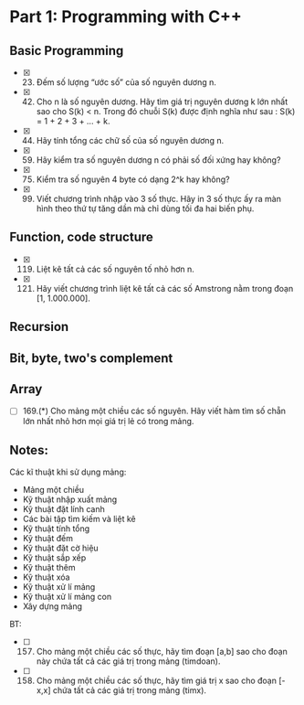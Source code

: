 # Part 1: Programming with C++

## Basic Programming

- [x] 23. Đếm số lượng “ước số” của số nguyên dương n.
- [x] 42. Cho n là số nguyên dương. Hãy tìm giá trị nguyên dương k lớn nhất sao  cho S(k) < n. 
Trong đó chuỗi S(k) được định nghĩa như sau : S(k) = 1 + 2 + 3 + ... + k.
- [x] 44. Hãy tính tổng các chữ số của số nguyên dương n.
- [x] 59. Hãy kiểm tra số nguyên dương n có phải số đối xứng hay không?
- [x] 75. Kiểm tra số nguyên 4 byte có dạng 2^k hay không?
- [x] 99. Viết chương trình nhập vào 3 số thực. Hãy in 3 số thực ấy ra màn hình theo thứ tự tăng dần mà chỉ dùng tối đa hai biến phụ.

## Function, code structure

- [x] 119. Liệt kê tất cả các số nguyên tố nhỏ hơn n.
- [x] 121. Hãy viết chương trình liệt kê tất cả các số Amstrong nằm trong đoạn [1, 1.000.000].

## Recursion

## Bit, byte, two's complement

## Array

- [ ] 169.(*) Cho mảng một chiều các số nguyên. Hãy viết hàm tìm số chẵn lớn nhất nhỏ hơn mọi giá trị lẻ có trong mảng.




## Notes:
Các kĩ thuật khi sử dụng mảng:  
- Mảng một chiều
- Kỹ thuật nhập xuất mảng
- Kỹ thuật đặt lính canh 
- Các bài tập tìm kiếm và liệt kê
- Kỹ thuật tính tổng
- Kỹ thuật đếm
- Kỹ thuật đặt cờ hiệu
- Kỹ thuật sắp xếp
- Kỹ thuật thêm
- Kỹ thuật xóa
- Kỹ thuật xử lí mảng
- Kỹ thuật xử lí mảng con
- Xây dựng mảng

BT:
- [ ] 157. Cho mảng một chiều các số thực, hãy tìm đoạn [a,b] sao cho đoạn này chứa tất cả các giá trị trong mảng (timdoan).
- [ ] 158. Cho mảng một chiều các số thực, hãy tìm giá trị x sao cho đoạn [-x,x] chứa tất cả các giá trị trong mảng (timx).